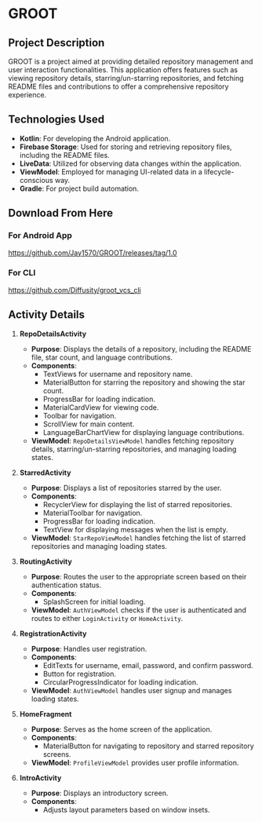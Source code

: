# GROOT

## Project Description
GROOT is a project aimed at providing detailed repository management and user interaction functionalities. This application offers features such as viewing repository details, starring/un-starring repositories, and fetching README files and contributions to offer a comprehensive repository experience.

## Technologies Used
- **Kotlin**: For developing the Android application.
- **Firebase Storage**: Used for storing and retrieving repository files, including the README files.
- **LiveData**: Utilized for observing data changes within the application.
- **ViewModel**: Employed for managing UI-related data in a lifecycle-conscious way.
- **Gradle**: For project build automation.

## Download From Here
### For Android App
https://github.com/Jay1570/GROOT/releases/tag/1.0

### For CLI
https://github.com/Diffusity/groot_vcs_cli

## Activity Details

1. **RepoDetailsActivity**
   - **Purpose**: Displays the details of a repository, including the README file, star count, and language contributions.
   - **Components**: 
     - TextViews for username and repository name.
     - MaterialButton for starring the repository and showing the star count.
     - ProgressBar for loading indication.
     - MaterialCardView for viewing code.
     - Toolbar for navigation.
     - ScrollView for main content.
     - LanguageBarChartView for displaying language contributions.
   - **ViewModel**: `RepoDetailsViewModel` handles fetching repository details, starring/un-starring repositories, and managing loading states.

2. **StarredActivity**
   - **Purpose**: Displays a list of repositories starred by the user.
   - **Components**:
     - RecyclerView for displaying the list of starred repositories.
     - MaterialToolbar for navigation.
     - ProgressBar for loading indication.
     - TextView for displaying messages when the list is empty.
   - **ViewModel**: `StarRepoViewModel` handles fetching the list of starred repositories and managing loading states.

3. **RoutingActivity**
   - **Purpose**: Routes the user to the appropriate screen based on their authentication status.
   - **Components**:
     - SplashScreen for initial loading.
   - **ViewModel**: `AuthViewModel` checks if the user is authenticated and routes to either `LoginActivity` or `HomeActivity`.

4. **RegistrationActivity**
   - **Purpose**: Handles user registration.
   - **Components**:
     - EditTexts for username, email, password, and confirm password.
     - Button for registration.
     - CircularProgressIndicator for loading indication.
   - **ViewModel**: `AuthViewModel` handles user signup and manages loading states.

5. **HomeFragment**
   - **Purpose**: Serves as the home screen of the application.
   - **Components**:
     - MaterialButton for navigating to repository and starred repository screens.
   - **ViewModel**: `ProfileViewModel` provides user profile information.

6. **IntroActivity**
   - **Purpose**: Displays an introductory screen.
   - **Components**:
     - Adjusts layout parameters based on window insets.
